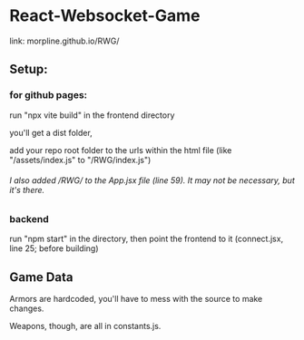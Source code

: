 # React-Websocket-Game

link: morpline.github.io/RWG/

## Setup:

### for github pages:

run "npx vite build" in the frontend directory

you'll get a dist folder,

add your repo root folder to the urls within the html file
(like "/assets/index.js" to "/RWG/index.js")

###### I also added /RWG/ to the App.jsx file (line 59). It may not be necessary, but it's there. 

### backend

run "npm start" in the directory, then point the frontend to it (connect.jsx, line 25; before building)

## Game Data

Armors are hardcoded, you'll have to mess with the source to make changes.

Weapons, though, are all in constants.js.
